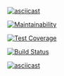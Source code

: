 [![asciicast](https://asciinema.org/a/t0Ktdbt4zliUkMjS5ZuW6YnnP.svg)](https://asciinema.org/a/t0Ktdbt4zliUkMjS5ZuW6YnnP)

[![Maintainability](https://api.codeclimate.com/v1/badges/9d8169df1bf54f589d68/maintainability)](https://codeclimate.com/github/natawik/python-project-lvl1/maintainability)

[![Test Coverage](https://api.codeclimate.com/v1/badges/9d8169df1bf54f589d68/test_coverage)](https://codeclimate.com/github/natawik/python-project-lvl1/test_coverage)

[![Build Status](https://travis-ci.org/natawik/python-project-lvl1.svg?branch=master)](https://travis-ci.org/natawik/python-project-lvl1)

[![asciicast](https://asciinema.org/a/256327.svg)](https://asciinema.org/a/256327)
